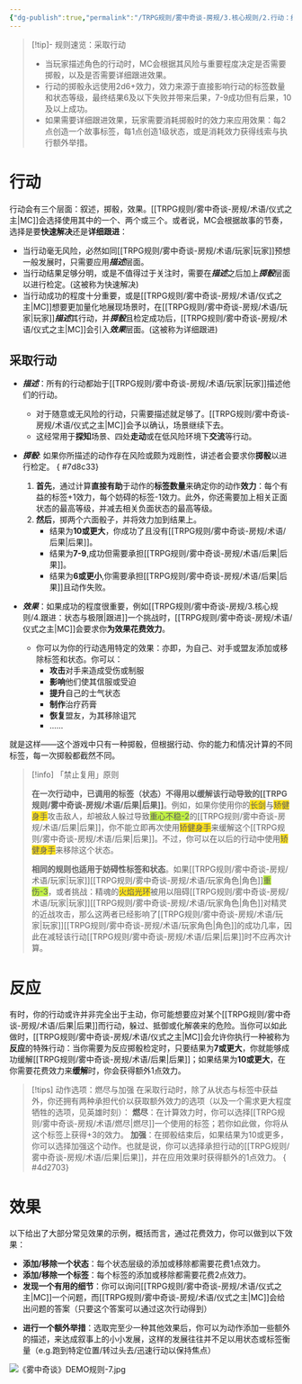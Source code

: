 ```yaml
---
{"dg-publish":true,"permalink":"/TRPG规则/雾中奇谈-房规/3.核心规则/2.行动：结果与效果/"}
---
```


>[!tip]- 规则速览：采取行动
>- 当玩家描述角色的行动时，MC会根据其风险与重要程度决定是否需要掷骰，以及是否需要详细跟进效果。
>- 行动的掷骰永远使用2d6+效力，效力来源于直接影响行动的标签数量和状态等级，最终结果6及以下失败并带来后果，7-9成功但有后果，10及以上成功。
>- 如果需要详细跟进效果，玩家需要消耗掷骰时的效力来应用效果：每2点创造一个故事标签，每1点创造1级状态，或是消耗效力获得线索与执行额外举措。
# 行动
行动会有三个层面：叙述，掷骰，效果。[[TRPG规则/雾中奇谈-房规/术语/仪式之主\|MC]]会选择使用其中的一个、两个或三个。或者说，MC会根据故事的节奏，选择是要**快速解决**还是**详细跟进**：
- 当行动毫无风险，必然如同[[TRPG规则/雾中奇谈-房规/术语/玩家\|玩家]]预想一般发展时，只需要应用***描述***层面。
- 当行动结果足够分明，或是不值得过于关注时，需要在***描述***之后加上***掷骰***层面以进行检定。(这被称为快速解决)
- 当行动成功的程度十分重要，或是[[TRPG规则/雾中奇谈-房规/术语/仪式之主\|MC]]想要更加量化地展现场景时，在[[TRPG规则/雾中奇谈-房规/术语/玩家\|玩家]]***描述***其行动，并***掷骰***且检定成功后，[[TRPG规则/雾中奇谈-房规/术语/仪式之主\|MC]]会引入***效果***层面。(这被称为详细跟进)
## 采取行动
- ***描述***：所有的行动都始于[[TRPG规则/雾中奇谈-房规/术语/玩家\|玩家]]描述他们的行动。
	- 对于随意或无风险的行动，只需要描述就足够了。[[TRPG规则/雾中奇谈-房规/术语/仪式之主\|MC]]会予以确认，场景继续下去。
	- 这经常用于**探知**场景、四处**走动**或在低风险环境下**交流**等行动。
	
- ***掷骰***: 如果你所描述的动作存在风险或颇为戏剧性，讲述者会要求你**掷骰**以进行检定。
{ #7d8c33}

	1. **首先**，通过计算**直接有助**于动作的**标签数量**来确定你的动作**效力**：每个有益的标签+1效力，每个妨碍的标签-1效力。此外，你还需要加上相关正面状态的最高等级，并减去相关负面状态的最高等级。
	2. **然后**，掷两个六面骰子，并将效力加到结果上。
		- 结果为**10或更大**，你成功了且没有[[TRPG规则/雾中奇谈-房规/术语/后果\|后果]]。
		- 结果为**7-9**,成功但需要承担[[TRPG规则/雾中奇谈-房规/术语/后果\|后果]]。
		- 结果为**6或更小**,你需要承担[[TRPG规则/雾中奇谈-房规/术语/后果\|后果]]且动作失败。
	 
- ***效果***：如果成功的程度很重要，例如[[TRPG规则/雾中奇谈-房规/3.核心规则/4.跟进：状态与极限\|跟进]]一个挑战时，[[TRPG规则/雾中奇谈-房规/术语/仪式之主\|MC]]会要求你**为效果花费效力**。
	- 你可以为你的行动选用特定的效果：亦即，为自己、对手或盟友添加或移除标签和状态。你可以：
		- **攻击**对手来造成受伤或制服
		- **影响**他们使其信服或受迫
		- **提升**自己的士气状态
		- **制作**治疗药膏
		- **恢复**盟友，为其移除诅咒
		- ......

就是这样——这个游戏中只有一种掷骰，但根据行动、你的能力和情况计算的不同标签，每一次掷骰都截然不同。

>[!info] 「禁止复用」原则
>
>**在一次行动中，已调用的标签（状态）不得用以缓解该行动导致的[[TRPG规则/雾中奇谈-房规/术语/后果\|后果]]**。例如，如果你使用你的<span style="background:#ffe119">长剑</span>与<span style="background:#ffe119">矫健身手</span>攻击敌人，却被敌人躲过导致<span style="background:#bfef45">重心不稳-2</span>的[[TRPG规则/雾中奇谈-房规/术语/后果\|后果]]，你不能立即再次使用<span style="background:#ffe119">矫健身手</span>来缓解这个[[TRPG规则/雾中奇谈-房规/术语/后果\|后果]]。不过，你可以在以后的行动中使用<span style="background:#ffe119">矫健身手</span>来移除这个状态。
>
>**相同的规则也适用于妨碍性标签和状态**。如果[[TRPG规则/雾中奇谈-房规/术语/玩家\|玩家]][[TRPG规则/雾中奇谈-房规/术语/玩家角色\|角色]]<span style="background:#bfef45">重伤-3</span>，或者挑战：精魂的<span style="background:#ffe119">火焰光环</span>被用以阻碍[[TRPG规则/雾中奇谈-房规/术语/玩家\|玩家]][[TRPG规则/雾中奇谈-房规/术语/玩家角色\|角色]]对精灵的近战攻击，那么这两者已经影响了[[TRPG规则/雾中奇谈-房规/术语/玩家\|玩家]][[TRPG规则/雾中奇谈-房规/术语/玩家角色\|角色]]的成功几率，因此在减轻该行动[[TRPG规则/雾中奇谈-房规/术语/后果\|后果]]时不应再次计算。

# 反应
有时，你的行动或许并非完全出于主动，你可能想要应对某个[[TRPG规则/雾中奇谈-房规/术语/后果\|后果]]而行动，躲过、抵御或化解袭来的危险。当你可以如此做时，[[TRPG规则/雾中奇谈-房规/术语/仪式之主\|MC]]会允许你执行一种被称为**反应**的特殊行动：当你需要为反应掷骰检定时，只要结果为**7或更大**，你就能够成功缓解[[TRPG规则/雾中奇谈-房规/术语/后果\|后果]]；如果结果为**10或更大**，在你需要花费效力来**缓解**时，你会获得额外1点效力。

>[!tips] 动作选项：燃尽与加强
>在采取行动时，除了从状态与标签中获益外，你还拥有两种承担代价以获取额外效力的选项（以及一个需求更大程度牺牲的选项，见英雄时刻）：
>**燃尽**：在计算效力时，你可以选择[[TRPG规则/雾中奇谈-房规/术语/燃尽\|燃尽]]一个使用的标签；若你如此做，你将从这个标签上获得+3的效力。
>**加强**：在掷骰结束后，如果结果为10或更多，你可以选择加强这个动作。也就是说，你可以选择承担行动的[[TRPG规则/雾中奇谈-房规/术语/后果\|后果]]，并在应用效果时获得额外的1点效力。
{ #4d2703}


# 效果
以下给出了大部分常见效果的示例，概括而言，通过花费效力，你可以做到以下效果：
- **添加/移除一个状态**：每个状态层级的添加或移除都需要花费1点效力。
- **添加/移除一个标签**：每个标签的添加或移除都需要花费2点效力。
- **发现一个有用的细节**：你可以询问[[TRPG规则/雾中奇谈-房规/术语/仪式之主\|MC]]一个问题，而[[TRPG规则/雾中奇谈-房规/术语/仪式之主\|MC]]会给出问题的答案（只要这个答案可以通过这次行动得到）
* **进行一个额外举措**：选取完至少一种其他效果后，你可以为动作添加一些额外的描述，来达成叙事上的小小发展，这样的发展往往并不足以用状态或标签衡量（e.g.跑到特定位置/转过头去/迅速行动以保持焦点）

![《雾中奇谈》DEMO规则-7.jpg](/img/user/TRPG%E8%A7%84%E5%88%99/%E9%9B%BE%E4%B8%AD%E5%A5%87%E8%B0%88-%E6%88%BF%E8%A7%84/%E7%B4%A0%E6%9D%90/%E3%80%8A%E9%9B%BE%E4%B8%AD%E5%A5%87%E8%B0%88%E3%80%8BDEMO%E8%A7%84%E5%88%99-7.jpg)